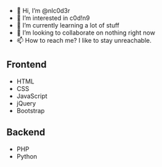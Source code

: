 - 👋 Hi, I’m @nlc0d3r
- 👀 I’m interested in c0d!n9
- 🌱 I’m currently learning a lot of stuff
- 💞️ I’m looking to collaborate on nothing right now
- 📫 How to reach me? I like to stay unreachable.

## Frontend
- HTML
- CSS
- JavaScript
- jQuery
- Bootstrap

## Backend
- PHP
- Python

<!---
nlc0d3r/nlc0d3r is a ✨ special ✨ repository because its `README.md` (this file) appears on your GitHub profile.
You can click the Preview link to take a look at your changes.
--->
